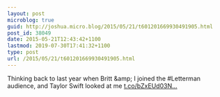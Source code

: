```yaml
---
layout: post
microblog: true
guid: http://joshua.micro.blog/2015/05/21/t601201669930491905.html
post_id: 38049
date: 2015-05-21T12:43:42+1100
lastmod: 2019-07-30T17:41:32+1100
type: post
url: /2015/05/21/t601201669930491905.html
---
```

Thinking back to last year when Britt &amp;amp; I joined the #Letterman audience, and Taylor Swift looked at me [t.co/bZxEUd03N...](http://t.co/bZxEUd03ND)
